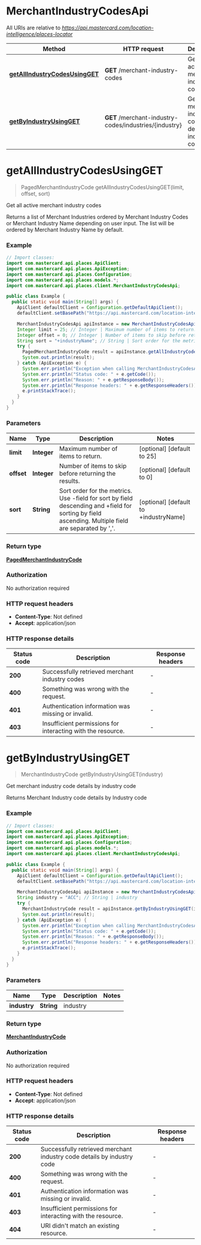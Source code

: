 # MerchantIndustryCodesApi

All URIs are relative to *https://api.mastercard.com/location-intelligence/places-locator*

Method | HTTP request | Description
------------- | ------------- | -------------
[**getAllIndustryCodesUsingGET**](MerchantIndustryCodesApi.md#getAllIndustryCodesUsingGET) | **GET** /merchant-industry-codes | Get all active merchant industry codes
[**getByIndustryUsingGET**](MerchantIndustryCodesApi.md#getByIndustryUsingGET) | **GET** /merchant-industry-codes/industries/{industry} | Get merchant industry code details by industry code


<a name="getAllIndustryCodesUsingGET"></a>
# **getAllIndustryCodesUsingGET**
> PagedMerchantIndustryCode getAllIndustryCodesUsingGET(limit, offset, sort)

Get all active merchant industry codes

Returns a list of Merchant Industries ordered by Merchant Industry Codes or Merchant Industry Name depending on user input. The list will be ordered by Merchant Industry Name by default.

### Example
```java
// Import classes:
import com.mastercard.api.places.ApiClient;
import com.mastercard.api.places.ApiException;
import com.mastercard.api.places.Configuration;
import com.mastercard.api.places.models.*;
import com.mastercard.api.places.client.MerchantIndustryCodesApi;

public class Example {
  public static void main(String[] args) {
    ApiClient defaultClient = Configuration.getDefaultApiClient();
    defaultClient.setBasePath("https://api.mastercard.com/location-intelligence/places-locator");

    MerchantIndustryCodesApi apiInstance = new MerchantIndustryCodesApi(defaultClient);
    Integer limit = 25; // Integer | Maximum number of items to return.
    Integer offset = 0; // Integer | Number of items to skip before returning the results.
    String sort = "+industryName"; // String | Sort order for the metrics. Use -field for sort by field descending and +field for sorting by field ascending. Multiple field are separated by ','.
    try {
      PagedMerchantIndustryCode result = apiInstance.getAllIndustryCodesUsingGET(limit, offset, sort);
      System.out.println(result);
    } catch (ApiException e) {
      System.err.println("Exception when calling MerchantIndustryCodesApi#getAllIndustryCodesUsingGET");
      System.err.println("Status code: " + e.getCode());
      System.err.println("Reason: " + e.getResponseBody());
      System.err.println("Response headers: " + e.getResponseHeaders());
      e.printStackTrace();
    }
  }
}
```

### Parameters

Name | Type | Description  | Notes
------------- | ------------- | ------------- | -------------
 **limit** | **Integer**| Maximum number of items to return. | [optional] [default to 25]
 **offset** | **Integer**| Number of items to skip before returning the results. | [optional] [default to 0]
 **sort** | **String**| Sort order for the metrics. Use -field for sort by field descending and +field for sorting by field ascending. Multiple field are separated by &#39;,&#39;. | [optional] [default to +industryName]

### Return type

[**PagedMerchantIndustryCode**](PagedMerchantIndustryCode.md)

### Authorization

No authorization required

### HTTP request headers

 - **Content-Type**: Not defined
 - **Accept**: application/json

### HTTP response details
| Status code | Description | Response headers |
|-------------|-------------|------------------|
**200** | Successfully retrieved merchant industry codes |  -  |
**400** | Something was wrong with the request. |  -  |
**401** | Authentication information was missing or invalid. |  -  |
**403** | Insufficient permissions for interacting with the resource. |  -  |

<a name="getByIndustryUsingGET"></a>
# **getByIndustryUsingGET**
> MerchantIndustryCode getByIndustryUsingGET(industry)

Get merchant industry code details by industry code

Returns Merchant Industry code details by  Industry code

### Example
```java
// Import classes:
import com.mastercard.api.places.ApiClient;
import com.mastercard.api.places.ApiException;
import com.mastercard.api.places.Configuration;
import com.mastercard.api.places.models.*;
import com.mastercard.api.places.client.MerchantIndustryCodesApi;

public class Example {
  public static void main(String[] args) {
    ApiClient defaultClient = Configuration.getDefaultApiClient();
    defaultClient.setBasePath("https://api.mastercard.com/location-intelligence/places-locator");

    MerchantIndustryCodesApi apiInstance = new MerchantIndustryCodesApi(defaultClient);
    String industry = "ACC"; // String | industry
    try {
      MerchantIndustryCode result = apiInstance.getByIndustryUsingGET(industry);
      System.out.println(result);
    } catch (ApiException e) {
      System.err.println("Exception when calling MerchantIndustryCodesApi#getByIndustryUsingGET");
      System.err.println("Status code: " + e.getCode());
      System.err.println("Reason: " + e.getResponseBody());
      System.err.println("Response headers: " + e.getResponseHeaders());
      e.printStackTrace();
    }
  }
}
```

### Parameters

Name | Type | Description  | Notes
------------- | ------------- | ------------- | -------------
 **industry** | **String**| industry |

### Return type

[**MerchantIndustryCode**](MerchantIndustryCode.md)

### Authorization

No authorization required

### HTTP request headers

 - **Content-Type**: Not defined
 - **Accept**: application/json

### HTTP response details
| Status code | Description | Response headers |
|-------------|-------------|------------------|
**200** | Successfully retrieved merchant industry code details by industry code |  -  |
**400** | Something was wrong with the request. |  -  |
**401** | Authentication information was missing or invalid. |  -  |
**403** | Insufficient permissions for interacting with the resource. |  -  |
**404** | URI didn&#39;t match an existing resource. |  -  |

